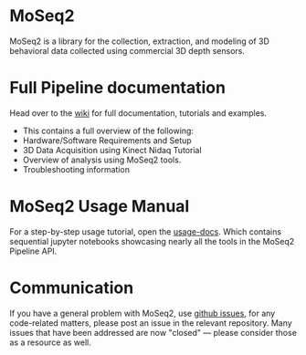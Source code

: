 # MoSeq2

MoSeq2 is a library for the collection, extraction, and modeling of 3D behavioral data collected using commercial 3D depth sensors.  

# Full Pipeline documentation

Head over to the [wiki](http://github.com/dattalab/moseq2-docs/wiki) for full documentation, tutorials and examples.
 - This contains a full overview of the following:
  - Hardware/Software Requirements and Setup
  - 3D Data Acquisition using Kinect Nidaq Tutorial
  - Overview of analysis using MoSeq2 tools.
  - Troubleshooting information
  
# MoSeq2 Usage Manual
For a step-by-step usage tutorial, open the [usage-docs](https://github.com/dattalab/moseq2-docs/tree/master/usage-docs). Which contains sequential jupyter notebooks showcasing nearly all the tools in the MoSeq2 Pipeline API.

# Communication

If you have a general problem with MoSeq2, use [github issues](http://github.com/dattalab/moseq2-docs/issues), for any code-related matters, please post an issue in the relevant repository. Many issues that have been addressed are now "closed" — please consider those as a resource as well.
